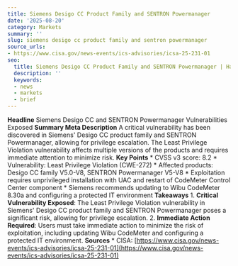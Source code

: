 ```yaml
---
title: Siemens Desigo CC Product Family and SENTRON Powermanager
date: '2025-08-20'
category: Markets
summary: ''
slug: siemens desigo cc product family and sentron powermanager
source_urls:
- https://www.cisa.gov/news-events/ics-advisories/icsa-25-231-01
seo:
  title: Siemens Desigo CC Product Family and SENTRON Powermanager | Hash n Hedge
  description: ''
  keywords:
  - news
  - markets
  - brief
---
```


**Headline** Siemens Desigo CC and SENTRON Powermanager Vulnerabilities Exposed  **Summary Meta Description** A critical vulnerability has been discovered in Siemens' Desigo CC product family and SENTRON Powermanager, allowing for privilege escalation. The Least Privilege Violation vulnerability affects multiple versions of the products and requires immediate attention to minimize risk.  **Key Points**  * CVSS v3 score: 8.2 * Vulnerability: Least Privilege Violation (CWE-272) * Affected products: Desigo CC family V5.0-V8, SENTRON Powermanager V5-V8 * Exploitation requires unprivileged installation with UAC and restart of CodeMeter Control Center component * Siemens recommends updating to Wibu CodeMeter 8.30a and configuring a protected IT environment  **Takeaways**  1. **Critical Vulnerability Exposed**: The Least Privilege Violation vulnerability in Siemens' Desigo CC product family and SENTRON Powermanager poses a significant risk, allowing for privilege escalation. 2. **Immediate Action Required**: Users must take immediate action to minimize the risk of exploitation, including updating Wibu CodeMeter and configuring a protected IT environment.  **Sources**  * CISA: [https://www.cisa.gov/news-events/ics-advisories/icsa-25-231-01](https://www.cisa.gov/news-events/ics-advisories/icsa-25-231-01) 
